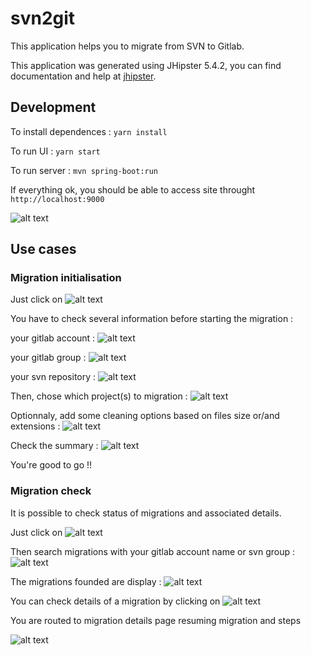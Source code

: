 # svn2git
This application helps you to migrate from SVN to Gitlab.

This application was generated using JHipster 5.4.2, you can find documentation and help at [jhipster](https://www.jhipster.tech/documentation-archive/v5.4.2).

## Development

To install dependences : `yarn install`

To run UI : `yarn start`

To run server : `mvn spring-boot:run`

If everything ok, you should be able to access site throught `http://localhost:9000`

![alt text](https://raw.githubusercontent.com/yodamad/svn2git/master/github/home.png)

## Use cases
### Migration initialisation

Just click on ![alt text](https://raw.githubusercontent.com/yodamad/svn2git/master/github/start_migration.png)

You have to check several information before starting the migration :

your gitlab account : ![alt text](https://raw.githubusercontent.com/yodamad/svn2git/master/github/check_gitlab.png)

your gitlab group : ![alt text](https://raw.githubusercontent.com/yodamad/svn2git/master/github/check_group.png)

your svn repository : ![alt text](https://raw.githubusercontent.com/yodamad/svn2git/master/github/check_svn.png)

Then, chose which project(s) to migration : ![alt text](https://raw.githubusercontent.com/yodamad/svn2git/master/github/choose_svn.png)

Optionnaly, add some cleaning options based on files size or/and extensions : ![alt text](https://raw.githubusercontent.com/yodamad/svn2git/master/github/cleaning_options.png)

Check the summary : ![alt text](https://raw.githubusercontent.com/yodamad/svn2git/master/github/summary.png)

You're good to go !!

### Migration check

It is possible to check status of migrations and associated details.

Just click on ![alt text](https://raw.githubusercontent.com/yodamad/svn2git/master/github/check_migration.png)

Then search migrations with your gitlab account name or svn group : ![alt text](https://raw.githubusercontent.com/yodamad/svn2git/master/github/search_migration.png)

The migrations founded are display : ![alt text](https://raw.githubusercontent.com/yodamad/svn2git/master/github/migrations_list.png)

You can check details of a migration by clicking on ![alt text](https://raw.githubusercontent.com/yodamad/svn2git/master/github/view.png)

You are routed to migration details page resuming migration and steps

![alt text](https://raw.githubusercontent.com/yodamad/svn2git/master/github/details.png)


